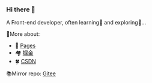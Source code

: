 ### Hi there 👋

A Front-end developer, often learning📖 and exploring🧐...

🚀More about:

 - 🍊 [Pages](https://dongwei1125.github.io)
 - 🏘️ [掘金](https://juejin.cn/user/2621689331987783)
 - 🍀 [CSDN](https://blog.csdn.net/Don_GW)

📚Mirror repo: [Gitee](https://gitee.com/dongwei1125)
